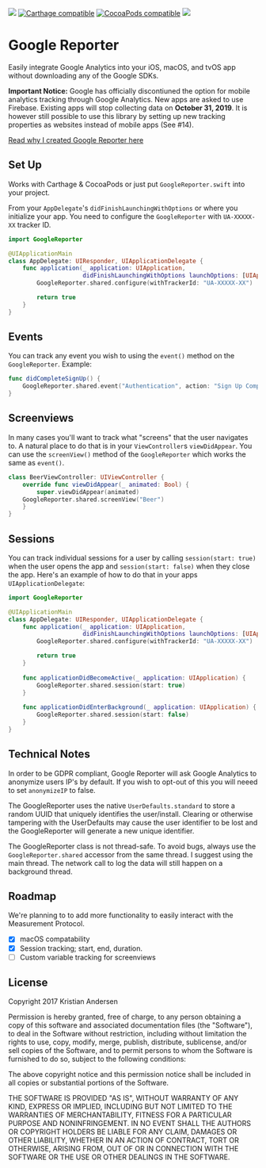 [![](http://img.shields.io/badge/Swift-4.1-blue.svg)]()
[![Carthage compatible](https://img.shields.io/badge/Carthage-compatible-4BC51D.svg)](https://github.com/Carthage/Carthage)
[![CocoaPods compatible](https://img.shields.io/badge/CocoaPods-compatible-4BC51D.svg)](https://github.com/CocoaPods/CocoaPods)
[![](http://img.shields.io/badge/operator_overload-nope-green.svg)](https://gist.github.com/duemunk/61e45932dbb1a2ca0954)

# Google Reporter

Easily integrate Google Analytics into your iOS, macOS, and tvOS app without downloading any of the Google SDKs.

**Important Notice:** Google has officially discontiuned the option for mobile analytics tracking through Google Analytics. New apps are asked to use Firebase. Existing apps will stop collecting data on **October 31, 2019**. It is however still possible to use this library by setting up new tracking properties as websites instead of mobile apps (See #14).

[Read why I created Google Reporter here](https://medium.com/swift-digest/using-google-analytics-in-your-app-without-any-sdks-46f9a70bc178)

## Set Up

Works with Carthage & CocoaPods or just put ``GoogleReporter.swift`` into your project. 

From your ``AppDelegate``'s ``didFinishLaunchingWithOptions`` or where you initialize your app. You need to configure the
``GoogleReporter`` with ``UA-XXXXX-XX`` tracker ID.

```swift
import GoogleReporter

@UIApplicationMain
class AppDelegate: UIResponder, UIApplicationDelegate {
    func application(_ application: UIApplication,
                     didFinishLaunchingWithOptions launchOptions: [UIApplicationLaunchOptionsKey: Any]?) -> Bool {
        GoogleReporter.shared.configure(withTrackerId: "UA-XXXXX-XX")

        return true
    }
}
```

## Events

You can track any event you wish to using the ``event()`` method on the ``GoogleReporter``. Example:

```swift
func didCompleteSignUp() {
    GoogleReporter.shared.event("Authentication", action: "Sign Up Completed")
}
```

## Screenviews

In many cases you'll want to track what "screens" that the user navigates to. A natural place to do that is in your ``ViewController``s ``viewDidAppear``.
You can use the ``screenView()`` method of the ``GoogleReporter`` which works the same as ``event()``.

```swift
class BeerViewController: UIViewController {
    override func viewDidAppear(_ animated: Bool) {
        super.viewDidAppear(animated)
	GoogleReporter.shared.screenView("Beer")
    }
}
```

## Sessions

You can track individual sessions for a user by calling ``session(start: true)`` when the user opens the app and ``session(start: false)`` when they close the app. Here's an example of how to do that in your apps ``UIApplicationDelegate``:

```swift
import GoogleReporter

@UIApplicationMain
class AppDelegate: UIResponder, UIApplicationDelegate {
    func application(_ application: UIApplication,
                     didFinishLaunchingWithOptions launchOptions: [UIApplicationLaunchOptionsKey: Any]?) -> Bool {
        GoogleReporter.shared.configure(withTrackerId: "UA-XXXXX-XX")

        return true
    }
    
    func applicationDidBecomeActive(_ application: UIApplication) {
        GoogleReporter.shared.session(start: true)
    }
    
    func applicationDidEnterBackground(_ application: UIApplication) {
        GoogleReporter.shared.session(start: false)
    }
}
```

## Technical Notes

In order to be GDPR compliant, Google Reporter will ask Google Analytics to anonymize users IP's by default. If you wish to opt-out of this you will neeed
to set ``anonymizeIP`` to false.

The GoogleReporter uses the native ``UserDefaults.standard`` to store a random UUID that uniquely identifies the user/install. Clearing or otherwise tampering
with the UserDefaults may cause the user identifier to be lost and the GoogleReporter will generate a new unique identifier.

The GoogleReporter class is not thread-safe. To avoid bugs, always use the ``GoogleReporter.shared`` accessor from the same thread. I suggest using the main thread.
The network call to log the data will still happen on a background thread.


## Roadmap

We're planning to to add more functionality to easily interact with the Measurement Protocol.

- [x] macOS compatability
- [x] Session tracking; start, end, duration.
- [ ] Custom variable tracking for screenviews

## License

Copyright 2017 Kristian Andersen

Permission is hereby granted, free of charge, to any person obtaining a copy of this software and associated documentation files (the "Software"), to deal in the Software without restriction, including without limitation the rights to use, copy, modify, merge, publish, distribute, sublicense, and/or sell copies of the Software, and to permit persons to whom the Software is furnished to do so, subject to the following conditions:

The above copyright notice and this permission notice shall be included in all copies or substantial portions of the Software.

THE SOFTWARE IS PROVIDED "AS IS", WITHOUT WARRANTY OF ANY KIND, EXPRESS OR IMPLIED, INCLUDING BUT NOT LIMITED TO THE WARRANTIES OF MERCHANTABILITY, FITNESS FOR A PARTICULAR PURPOSE AND NONINFRINGEMENT. IN NO EVENT SHALL THE AUTHORS OR COPYRIGHT HOLDERS BE LIABLE FOR ANY CLAIM, DAMAGES OR OTHER LIABILITY, WHETHER IN AN ACTION OF CONTRACT, TORT OR OTHERWISE, ARISING FROM, OUT OF OR IN CONNECTION WITH THE SOFTWARE OR THE USE OR OTHER DEALINGS IN THE SOFTWARE.
